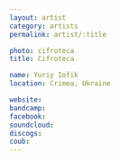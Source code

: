 ```yaml
---
layout: artist
category: artists
permalink: artist/:title

photo: cifroteca
title: Cifroteca

name: Yuriy Iofik
location: Crimea, Ukraine

website: 
bandcamp: 
facebook: 
soundcloud: 
discogs: 
coub: 
---
```

